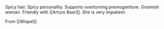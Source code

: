 Spicy hair. Spicy personality. Supports overturning premogeniture. Gnomish woman.  Friendly with [[Arturo Basri]].  She is very impatient.   

From [[Wispel]]
